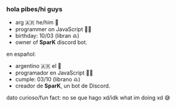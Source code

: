 ### hola pibes/hi guys

- arg 🇦🇷  he/him 👨
- programmer on JavaScript 🧑‍💻
- birthday: 10/03 (libran ♎)
- owner of **SparK** discord bot.

en español:

- argentino 🇦🇷 el 👨
- programador en JavaScript 🧑‍💻
- cumple: 03/10 (librano ♎)
- creador de **SparK**, un bot de Discord.

dato curioso/fun fact: no se que hago xd/idk what im doing xd 😅
